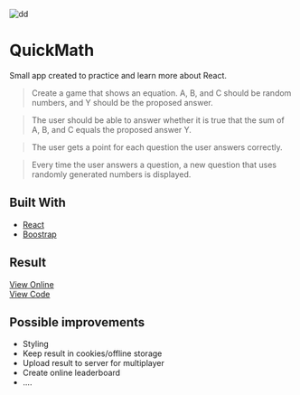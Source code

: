 ![dd](https://www.rts.ch/2018/03/15/11/27/9055479.image)

# QuickMath

Small app created to practice and learn more about React.

> Create a game that shows an equation. A, B, and C should be random numbers, and Y should be the proposed answer.

> The user should be able to answer whether it is true that the sum of A, B, and C equals the proposed answer Y.

> The user gets a point for each question the user answers correctly.

> Every time the user answers a question, a new question that uses randomly generated numbers is displayed.

## Built With

-   [React](https://reactjs.org/)
-   [Boostrap](https://getbootstrap.com/)

## Result

[View Online](https://sammuelj.github.io/quickmatch/)  
[View Code](https://github.com/SammuelJ/quickmatch/tree/master/src)

## Possible improvements

-   Styling
-   Keep result in cookies/offline storage
-   Upload result to server for multiplayer
-   Create online leaderboard
-   ....
